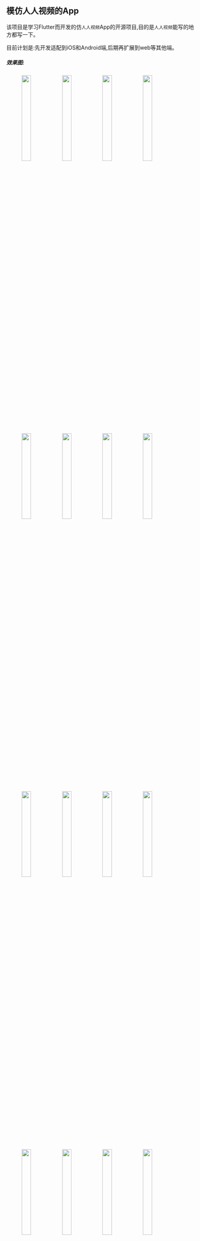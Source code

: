 ## 模仿人人视频的App

该项目是学习Flutter而开发的仿`人人视频`App的开源项目,目的是`人人视频`能写的地方都写一下。

目前计划是:先开发适配到iOS和Android端,后期再扩展到web等其他端。




##### 效果图:

<figure class="third">
    <img src='https://gitee.com/laozhan_qiqi/movie-flz/raw/master/images/a.png' width=24%>
    <img src='https://gitee.com/laozhan_qiqi/movie-flz/raw/master/images/b.png' width=24%>
    <img src='https://gitee.com/laozhan_qiqi/movie-flz/raw/master/images/c.png' width=24%>
    <img src='https://gitee.com/laozhan_qiqi/movie-flz/raw/master/images/d.png' width=24%>
    <img src='https://gitee.com/laozhan_qiqi/movie-flz/raw/master/images/e.png' width=24%>
    <img src='https://gitee.com/laozhan_qiqi/movie-flz/raw/master/images/f.png' width=24%>
    <img src='https://gitee.com/laozhan_qiqi/movie-flz/raw/master/images/a1.png' width=24%>
    <img src='https://gitee.com/laozhan_qiqi/movie-flz/raw/master/images/a2.png' width=24%>
    <img src='https://gitee.com/laozhan_qiqi/movie-flz/raw/master/images/a3.png' width=24%>
    <img src='https://gitee.com/laozhan_qiqi/movie-flz/raw/master/images/a4.png' width=24%>
    <img src='https://gitee.com/laozhan_qiqi/movie-flz/raw/master/images/a5.png' width=24%>
    <img src='https://gitee.com/laozhan_qiqi/movie-flz/raw/master/images/a6.png' width=24%>
    <img src='https://gitee.com/laozhan_qiqi/movie-flz/raw/master/images/a7.png' width=24%>
    <img src='https://gitee.com/laozhan_qiqi/movie-flz/raw/master/images/a8.png' width=24%>
    <img src='https://gitee.com/laozhan_qiqi/movie-flz/raw/master/images/a9.png' width=24%>
    <img src='https://gitee.com/laozhan_qiqi/movie-flz/raw/master/images/a10.png' width=24%>
    <img src='https://gitee.com/laozhan_qiqi/movie-flz/raw/master/images/b1.png' width=24%>
    <img src='https://gitee.com/laozhan_qiqi/movie-flz/raw/master/images/b2.png' width=24%>
    <img src='https://gitee.com/laozhan_qiqi/movie-flz/raw/master/images/b3.png' width=24%>
</figure>




## 功能

- [x] 首页
    - [x] 首页的结构布局
        - [x] 首页的顶部bar
        - [x] 影视分类
        - [x] 排期表
        - [x] 排行榜
        - [x] 首页的各tab页布局
        - [x] 首页的二级页面
        - [ ] 首页的我的追剧
    - [x] 搜索的页面
        - [x] 搜索动态匹配
        - [ ] 搜索的结果页
    - [ ] 下载
        - [ ] 下载管理
        - [ ] 下载
    - [ ] 观看历史
        - [ ] 观看历史处理 
- [ ] 快看
    - [x] 播放器播放页面
    - [x] 上划切换视频
    - [ ] 短视频的相关点赞收藏 
    - [ ] 视频播放进度
- [ ] Vip
    - [ ] 布局
    - [ ] 相关Vip逻辑处理
- [ ] 我的
    - [ ] 用户信息管理
    - [ ] 签到功能
    - [ ] 消息管理
    - [ ] 设置
    - [ ] 换肤功能

- [ ] 登录页 

- [ ] 视频详情页
    - [ ] 评论
    - [ ] 推荐视频
    - [ ] 原视频地址(因为地址加密所以可能处理不了)

- [ ] 适配Android端

- [ ] 适配Web端





#### 介绍
项目中使用的是`GetX`来管理状态,其他用到的库和组件请看项目。
项目使用Charles采集的`人人视频`真实数据。项目纯粹是为了学习,研究。
项目会,一直开发下去。持续优化。

##### 本人也是代码Dog一枚,喜欢的话请点个star。欢迎,大家的踊跃参改进该项目。